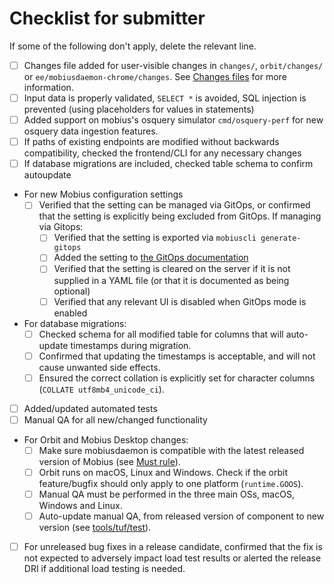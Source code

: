 # Checklist for submitter

If some of the following don't apply, delete the relevant line.

<!-- Note that API documentation changes are now addressed by the product design team. -->

- [ ] Changes file added for user-visible changes in `changes/`, `orbit/changes/` or `ee/mobiusdaemon-chrome/changes`.
  See [Changes files](https://github.com/notawar/mobius/blob/main/docs/Contributing/guides/committing-changes.md#changes-files) for more information.
- [ ] Input data is properly validated, `SELECT *` is avoided, SQL injection is prevented (using placeholders for values in statements)
- [ ] Added support on mobius's osquery simulator `cmd/osquery-perf` for new osquery data ingestion features.
- [ ] If paths of existing endpoints are modified without backwards compatibility, checked the frontend/CLI for any necessary changes
- [ ] If database migrations are included, checked table schema to confirm autoupdate
- For new Mobius configuration settings
  - [ ] Verified that the setting can be managed via GitOps, or confirmed that the setting is explicitly being excluded from GitOps.  If managing via Gitops:
    - [ ] Verified that the setting is exported via `mobiuscli generate-gitops`
    - [ ] Added the setting to [the GitOps documentation](https://github.com/notawar/mobius/blob/main/docs/Configuration/yaml-files.md#L485)
    - [ ] Verified that the setting is cleared on the server if it is not supplied in a YAML file (or that it is documented as being optional)
    - [ ] Verified that any relevant UI is disabled when GitOps mode is enabled
- For database migrations:
  - [ ] Checked schema for all modified table for columns that will auto-update timestamps during migration.
  - [ ] Confirmed that updating the timestamps is acceptable, and will not cause unwanted side effects.
  - [ ] Ensured the correct collation is explicitly set for character columns (`COLLATE utf8mb4_unicode_ci`).
- [ ] Added/updated automated tests
- [ ] Manual QA for all new/changed functionality
- For Orbit and Mobius Desktop changes:
  - [ ] Make sure mobiusdaemon is compatible with the latest released version of Mobius (see [Must rule](https://github.com/notawar/mobius/blob/main/docs/Contributing/workflows/mobiusdaemon-development-and-release-strategy.md)).
  - [ ] Orbit runs on macOS, Linux and Windows. Check if the orbit feature/bugfix should only apply to one platform (`runtime.GOOS`).
  - [ ] Manual QA must be performed in the three main OSs, macOS, Windows and Linux.
  - [ ] Auto-update manual QA, from released version of component to new version (see [tools/tuf/test](../tools/tuf/test/README.md)).
- [ ] For unreleased bug fixes in a release candidate, confirmed that the fix is not expected to adversely impact load test results or alerted the release DRI if additional load testing is needed.
